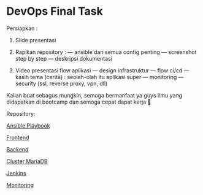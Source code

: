 # DevOps Final Task

Persiapkan :
1. Slide presentasi
   
2. Rapikan repository : 
— ansible dan semua config penting
— screenshot step by step
— deskripsi dokumentasi

3. Video presentasi flow aplikasi
— design infrastruktur
— flow ci/cd
— kasih tema (cerita) : seolah-olah itu aplikasi super
— monitoring
— security (ssl, reverse proxy, vpn, dll)

Kalian buat sebagus mungkin, semoga bermanfaat ya guys ilmu yang didapatkan di bootcamp dan semoga cepat dapat kerja 💪

   Repository:
   
   [Ansible Playbook](https://github.com/gilbranfairuz/ansiblePlaybook)
      
   [Frontend](https://github.com/gilbranfairuz/housyFrontendFinalTask)
      
   [Backend](https://github.com/gilbranfairuz/housyBackendFinalTask)
      
   [Cluster MariaDB](https://github.com/gilbranfairuz/clusterMariadb)
      
   [Jenkins](https://github.com/gilbranfairuz/jenkins)

   [Monitoring](https://github.com/gilbranfairuz/prometheus)
